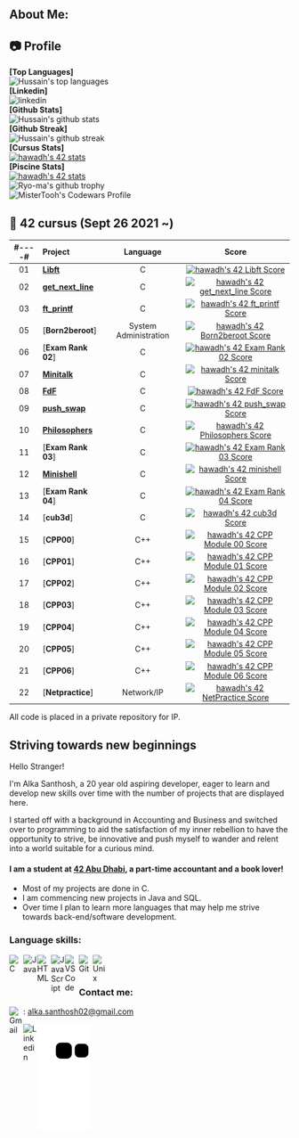 ##  About Me:



              

## :camera: Profile
**[Top Languages]**<br/>![Hussain's top languages](https://github-readme-stats.vercel.app/api/top-langs/?username=MisterTooh&theme=radical)
<br/>**[Linkedin]**<br/>![**linkedin**](https://linkedin-github.herokuapp.com/api/render/Hussain%20Awadh/Software%20Developer/Student/Diploma/dark/https%3A%2F%2Fmedia-exp1.licdn.com%2Fdms%2Fimage%2FC4D03AQEWTnrZeQapSQ%2Fprofile-displayphoto-shrink_400_400%2F0%2F1660490709890%3Fe%3D1672876800%26v%3Dbeta%26t%3DETsKIaCZyAm_enIYYgLGJvsPd3jEOdOwFQNa97wNusk)
<br/>**[Github Stats]**<br/>![Hussain's github stats](https://github-readme-stats.vercel.app/api?username=MisterTooh&theme=radical)
<br/>**[Github Streak]**<br/>![Hussain's github streak](https://github-readme-streak-stats.herokuapp.com/?user=MisterTooh&theme=radical)
<br/>**[Cursus Stats]**<br/>[![hawadh's 42 stats](https://badge42.vercel.app/api/v2/cl297sxa0003009l54y0v4dij/stats?cursusId=21&coalitionId=153)](https://github.com/JaeSeoKim/badge42)
<br/>**[Piscine Stats]**<br/>[![hawadh's 42 stats](https://badge42.vercel.app/api/v2/cl297sxa0003009l54y0v4dij/stats?cursusId=9&coalitionId=153)](https://github.com/JaeSeoKim/badge42)
<br/>![Ryo-ma's github trophy](https://github-profile-trophy.vercel.app/?username=MisterTooh&row=1)
<br/>![MisterTooh's Codewars Profile](https://www.codewars.com/users/MisterTooh/badges/large)
##  :notebook_with_decorative_cover: 42 cursus (Sept 26 2021 ~)

| #----# | Project                                                      |            Language            |                            Score                             |
| :----: | :----------------------------------------------------------- | :----------------------------: | :----------------------------------------------------------: |
|   01   | [**Libft**](https://github.com/MisterTooh/MisterTooh/edit/42-Cursus-Projects/libft)     |               C                |  [![hawadh's 42 Libft Score](https://badge42.vercel.app/api/v2/cl297sxa0003009l54y0v4dij/project/2354792)](https://github.com/JaeSeoKim/badge42)|
|   02   | [**get_next_line**](https://github.com/MisterTooh/MisterTooh/edit/42-Cursus-Projects/get_next_line) |               C                | [![hawadh's 42 get_next_line Score](https://badge42.vercel.app/api/v2/cl297sxa0003009l54y0v4dij/project/2387513)](https://github.com/JaeSeoKim/badge42)|
|   03   | [**ft_printf**](https://github.com/MisterTooh/MisterTooh/edit/42-Cursus-Projects/ft_printf) |               C                | [![hawadh's 42 ft_printf Score](https://badge42.vercel.app/api/v2/cl297sxa0003009l54y0v4dij/project/2394315)](https://github.com/JaeSeoKim/badge42)|
|   05   | [**Born2beroot**] |       System Administration     | [![hawadh's 42 Born2beroot Score](https://badge42.vercel.app/api/v2/cl297sxa0003009l54y0v4dij/project/2381156)](https://github.com/JaeSeoKim/badge42)|
|   06   | [**Exam Rank 02**] |               C                | [![hawadh's 42 Exam Rank 02 Score](https://badge42.vercel.app/api/v2/cl297sxa0003009l54y0v4dij/project/2402157)](https://github.com/JaeSeoKim/badge42)|
|   07   | [**Minitalk**](https://github.com/MisterTooh/MisterTooh/edit/42-Cursus-Projects/minitalk)|               C                | [![hawadh's 42 minitalk Score](https://badge42.vercel.app/api/v2/cl297sxa0003009l54y0v4dij/project/2402159)](https://github.com/JaeSeoKim/badge42)|
|   08   | [**FdF**](https://github.com/MisterTooh/MisterTooh/edit/42-Cursus-Projects/fdf) |               C                | [![hawadh's 42 FdF Score](https://badge42.vercel.app/api/v2/cl297sxa0003009l54y0v4dij/project/2410623)](https://github.com/JaeSeoKim/badge42)|
|   09   | [**push_swap**](https://github.com/MisterTooh/MisterTooh/edit/42-Cursus-Projects/push_swap) |               C                 | [![hawadh's 42 push_swap Score](https://badge42.vercel.app/api/v2/cl297sxa0003009l54y0v4dij/project/2448275)](https://github.com/JaeSeoKim/badge42)|
|   10   | [**Philosophers**](https://github.com/MisterTooh/MisterTooh/tree/42-Cursus-Projects/42Cursus/philo) |            C                  | [![hawadh's 42 Philosophers Score](https://badge42.vercel.app/api/v2/cl297sxa0003009l54y0v4dij/project/2512814)](https://github.com/JaeSeoKim/badge42)|
|   11   | [**Exam Rank 03**] |               C                  | [![hawadh's 42 Exam Rank 03 Score](https://badge42.vercel.app/api/v2/cl297sxa0003009l54y0v4dij/project/2512807)](https://github.com/JaeSeoKim/badge42)|
|   12   | [**Minishell**](https://github.com/MisterTooh/MisterTooh/tree/Origin/Master/42Cursus/minishell)|               C                  | [![hawadh's 42 minishell Score](https://badge42.vercel.app/api/v2/cl297sxa0003009l54y0v4dij/project/2517995)](https://github.com/JaeSeoKim/badge42)|
|   13   | [**Exam Rank 04**] |             C                   | [![hawadh's 42 Exam Rank 04 Score](https://badge42.vercel.app/api/v2/cl297sxa0003009l54y0v4dij/project/2641462)](https://github.com/JaeSeoKim/badge42)
|   14   | [**cub3d**]  |                   C                   | [![hawadh's 42 cub3d Score](https://badge42.vercel.app/api/v2/cl297sxa0003009l54y0v4dij/project/2641460)](https://github.com/JaeSeoKim/badge42)|
|   15   | [**CPP00**] |                    C++                 | [![hawadh's 42 CPP Module 00 Score](https://badge42.vercel.app/api/v2/cl297sxa0003009l54y0v4dij/project/2701677)](https://github.com/JaeSeoKim/badge42)|
|   16   | [**CPP01**] |                    C++                 | [![hawadh's 42 CPP Module 01 Score](https://badge42.vercel.app/api/v2/cl297sxa0003009l54y0v4dij/project/2919750)](https://github.com/JaeSeoKim/badge42)|
|   17   | [**CPP02**] |                    C++                 | [![hawadh's 42 CPP Module 02 Score](https://badge42.vercel.app/api/v2/cl297sxa0003009l54y0v4dij/project/2920507)](https://github.com/JaeSeoKim/badge42)|
|   18   | [**CPP03**] |                    C++                 | [![hawadh's 42 CPP Module 03 Score](https://badge42.vercel.app/api/v2/cl297sxa0003009l54y0v4dij/project/2924269)](https://github.com/JaeSeoKim/badge42)|
|   19   | [**CPP04**] |                    C++                 | [![hawadh's 42 CPP Module 04 Score](https://badge42.vercel.app/api/v2/cl297sxa0003009l54y0v4dij/project/2924638)](https://github.com/JaeSeoKim/badge42)
|   20   | [**CPP05**] |                    C++                 | [![hawadh's 42 CPP Module 05 Score](https://badge42.vercel.app/api/v2/cl297sxa0003009l54y0v4dij/project/2926422)](https://github.com/JaeSeoKim/badge42)|
|   21   | [**CPP06**] |                    C++                | [![hawadh's 42 CPP Module 06 Score](https://badge42.vercel.app/api/v2/cl297sxa0003009l54y0v4dij/project/2931805)](https://github.com/JaeSeoKim/badge42)
|   22   | [**Netpractice**] |           Network/IP             | [![hawadh's 42 NetPractice Score](https://badge42.vercel.app/api/v2/cl297sxa0003009l54y0v4dij/project/2706008)](https://github.com/JaeSeoKim/badge42)|

All code is placed in a private repository for IP.

## Striving towards new beginnings 

Hello Stranger!

I'm Alka Santhosh, a 20 year old aspiring developer, eager to learn and develop new skills over time with the number of projects that are displayed here.

I started off with a background in Accounting and Business and switched over to programming to aid the satisfaction of my inner rebellion to have the opportunity to strive, be innovative and push myself to wander and relent into a world suitable for a curious mind.

#### I am a student at [42 Abu Dhabi](https://42abudhabi.ae/), a part-time accountant and a book lover!
- Most of my projects are done in C.
- I am commencing new projects in Java and SQL.
- Over time I plan to learn more languages that may help me strive towards back-end/software development.

### Language skills:
<img align="left" alt="C" width="25px" img src="https://cdn.jsdelivr.net/gh/devicons/devicon/icons/c/c-original.svg">

<img align="left" alt="Java" width="25px" img src="https://cdn.jsdelivr.net/gh/devicons/devicon/icons/java/java-original.svg">

<img align="left" alt="HTML" width="25px" img src="https://cdn.jsdelivr.net/gh/devicons/devicon/icons/html5/html5-original.svg">

<img align="left" alt="JavaScript" width="25px" img src="https://cdn.jsdelivr.net/gh/devicons/devicon/icons/javascript/javascript-original.svg">

<img align="left" alt="VS Code" width="25px" img src="https://cdn.jsdelivr.net/gh/devicons/devicon/icons/vscode/vscode-original.svg">

<img align="left" alt="Git" width="25px" img src="https://cdn.jsdelivr.net/gh/devicons/devicon/icons/git/git-original.svg">

<img align="left" alt="Unix" width="25px" img src="https://cdn.jsdelivr.net/gh/devicons/devicon/icons/unix/unix-original.svg">

<br/><br/>

### Contact me:
<img align="left" alt="Gmail" width="25px" img src="https://cdn2.downdetector.com/static/uploads/logo/image21.png">: alka.santhosh02@gmail.com
<br/>

[<img align="left" alt="Linkedin" width="25px" img src = "https://upload.wikimedia.org/wikipedia/commons/thumb/c/ca/LinkedIn_logo_initials.png/800px-LinkedIn_logo_initials.png">](https://www.linkedin.com/in/alka-santhosh-526a05220/)

![snake git](https://github.com/alka0203/alka0203/blob/output/github-contribution-grid-snake.svg)
<!--
**alka0203/alka0203** is a ✨ _special_ ✨ repository because its `README.md` (this file) appears on your GitHub profile.

